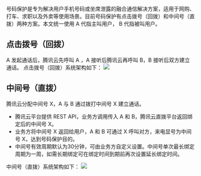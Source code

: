 号码保护是专为解决用户手机号码或坐席泄露的融合通信解决方案，适用于网购、打车、求职以及外卖等使用场景。目前号码保护有点击拨号（回拨）和中间号（直拨）两种方案。本文统一使用 A 代指主叫用户， B 代指被叫用户。

## 点击拨号（回拨）
A 发起通话后，腾讯云先呼叫 A ，A 接听后腾讯云再呼叫 B，B 接听后双方建立通话。
点击拨号（回拨）系统架构如下：
![](https://main.qcloudimg.com/raw/0731b416d4b7026c3fff6643771ddc14.svg)

## 中间号（直拨）
腾讯云分配中间号 X，A 与 B 通过拨打中间号 X 建立通话。
- 腾讯云平台提供 REST API，业务方调用传入 A 和 B，腾讯云直拨平台返回绑定后的中间号 X。
- 业务方将中间号 X 返回给用户，A 和 B 可通过 X 呼叫对方，来电显号为中间号 X，达到号码保护目的。
- 中间号有效周期默认为30分钟，可由业务方自定义设置。中间号单次最长绑定周期为一周，如需长期绑定可在绑定时间到期前再次设置延长绑定时间。

中间号（直拨）系统架构如下：
![](https://main.qcloudimg.com/raw/c0bd8f8b146175eb508e91b0ede3ba0a.svg)
